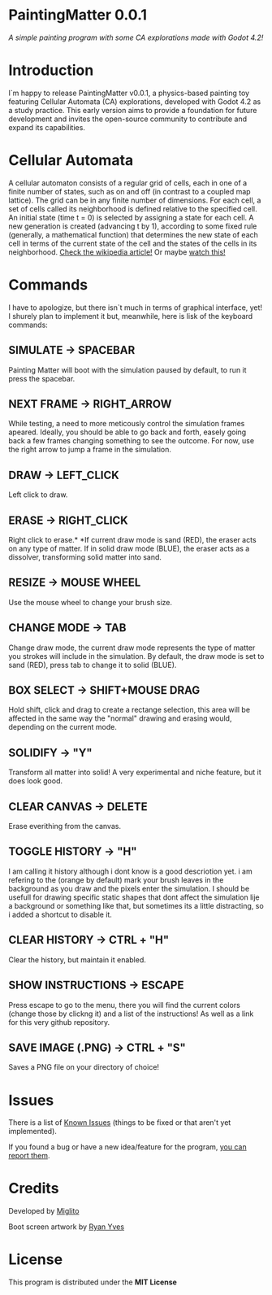 # PaintingMatter 0.0.1
*A simple painting program with some CA explorations made with Godot 4.2!*



# Introduction

 I`m happy to release PaintingMatter v0.0.1, a physics-based painting toy featuring Cellular Automata (CA) explorations, developed with Godot 4.2 as a study practice. This early version aims to provide a foundation for future development and invites the open-source community to contribute and expand its capabilities.


# Cellular Automata

A cellular automaton consists of a regular grid of cells, each in one of a finite number of states, such as on and off (in contrast to a coupled map lattice). The grid can be in any finite number of dimensions. For each cell, a set of cells called its neighborhood is defined relative to the specified cell. An initial state (time t = 0) is selected by assigning a state for each cell. A new generation is created (advancing t by 1), according to some fixed rule (generally, a mathematical function) that determines the new state of each cell in terms of the current state of the cell and the states of the cells in its neighborhood. [Check the wikipedia article!](https://en.wikipedia.org/wiki/Cellular_automaton) Or maybe [watch this!](https://www.youtube.com/watch?v=L4u7Zy_b868)


# Commands

I have to apologize, but there isn`t much in terms of graphical interface, yet! I shurely plan to implement it but, meanwhile, here is lisk of the keyboard commands:

## SIMULATE -> SPACEBAR
Painting Matter will boot with the simulation paused by default, to run it press the spacebar.

## NEXT FRAME -> RIGHT_ARROW
While testing, a need to more meticously control the simulation frames apeared. Ideally, you should be able to go back and forth, easely going back a few frames changing something to see the outcome. For now, use the right arrow to jump a frame in the simulation. 

## DRAW  -> LEFT_CLICK
Left click to draw.

## ERASE -> RIGHT_CLICK
Right click to erase.*
*If current draw mode is sand (RED), the eraser acts on any type of matter. If in solid draw mode (BLUE), the eraser acts as a dissolver, transforming solid matter into sand.

## RESIZE -> MOUSE WHEEL
Use the mouse wheel to change your brush size.

## CHANGE MODE -> TAB
Change draw mode, the current draw mode represents the type of matter you strokes will include in the simulation. By default, the draw mode is set to sand (RED), press tab to change it to solid (BLUE).

## BOX SELECT -> SHIFT+MOUSE DRAG
Hold shift, click and drag to create a rectange selection, this area will be affected in the same way the "normal" drawing and erasing would, depending on the current mode.

## SOLIDIFY -> "Y"
Transform all matter into solid! A very experimental and niche feature, but it does look good.

## CLEAR CANVAS -> DELETE
Erase everithing from the canvas.

## TOGGLE HISTORY -> "H"
I am calling it history although i dont know is a good descriotion yet. i am refering to the (orange by default) mark your brush leaves in the background as you draw and the pixels enter the simulation. I should be usefull for drawing specific static shapes that dont affect the simulation lije a background or something like that, but sometimes its a little distracting, so i added a shortcut to disable it.

## CLEAR HISTORY -> CTRL + "H"
Clear the history, but maintain it enabled.

## SHOW INSTRUCTIONS -> ESCAPE
Press escape to go to the menu, there you will find the current colors (change those by clickng it) and a list of the instructions! As well as a link for this very github repository.

## SAVE IMAGE (.PNG) -> CTRL + "S"
Saves a PNG file on your directory of choice!


# Issues

There is a list of [Known Issues](https://link-url-here.org) (things to be fixed or that aren't yet implemented).

If you found a bug or have a new idea/feature for the program, [you can report them](https://link-url-here.org).


# Credits

Developed by [Miglito](https://www.instagram.com/miglitopictures)

Boot screen artwork by [Ryan Yves](https://www.instagram.com/naoquenao/)


# License

This program is distributed under the **MIT License**